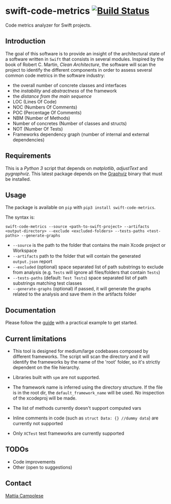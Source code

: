# swift-code-metrics [![Build Status](https://travis-ci.org/matsoftware/swift-code-metrics.svg?branch=master)](https://travis-ci.org/matsoftware/swift-code-metrics)

Code metrics analyzer for Swift projects.

## Introduction

The goal of this software is to provide an insight of the architectural state of a software written in `Swift` that consists in several modules. 
Inspired by the book of Robert C. Martin, _Clean Architecture_, the software will scan the project to identify the different components in order to assess several common code metrics in the software industry:
- the overall number of concrete classes and interfaces
- the _instability_ and _abstractness_ of the framework
- the _distance from the main sequence_
- LOC (Lines Of Code)
- NOC (Numbers Of Comments)
- POC (Percentage Of Comments)
- NBM (Number of Methods)
- Number of concretes (Number of classes and structs)
- NOT (Number Of Tests)
- Frameworks dependency graph (number of internal and external dependencies)

## Requirements

This is a _Python 3_ script that depends on _matplotlib_, _adjustText_ and _pygraphviz_. This latest package depends on the [Graphviz](https://www.graphviz.org/download/) binary that must be installed.

## Usage

The package is available on `pip` with `pip3 install swift-code-metrics`.

The syntax is:

`swift-code-metrics --source <path-to-swift-project> --artifacts <output-directory> --exclude <excluded-folders> --tests-paths <test-paths> --generate-graphs`

- `--source` is the path to the folder that contains the main Xcode project or Workspace
- `--artifacts` path to the folder that will contain the generated `output.json` report
- `--excluded` (optional) space separated list of path substrings to exclude from analysis (e.g. `Tests` will ignore all files/folders that contain `Tests`)
- `--tests-paths` (default: `Test Tests`) space separated list of path substrings matching test classes
- `--generate-graphs` (optional) if passed, it will generate the graphs related to the analysis and save them in the artifacts folder

## Documentation

Please follow the [guide](docs/GUIDE.md) with a practical example to get started.

## Current limitations

- This tool is designed for medium/large codebases composed by different frameworks. 
The script will scan the directory and it will identify the frameworks by the name of the 'root' folder, so it's strictly dependent on the file hierarchy.

- Libraries built with `spm` are not supported.

- The framework name is inferred using the directory structure. If the file is in the root dir, the `default_framework_name` will be used. No inspection of the xcodeproj will be made.

- The list of methods currently doesn't support computed vars

- Inline comments in code (such as `struct Data: {} //dummy data`) are currently not supported

- Only `XCTest` test frameworks are currently supported

## TODOs

- Code improvements
- Other (open to suggestions)

## Contact

[Mattia Campolese](https://www.linkedin.com/in/matcamp/)
